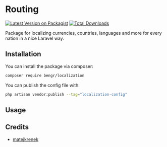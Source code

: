 # Routing

[![Latest Version on Packagist](https://img.shields.io/packagist/v/bengr/localization.svg?style=flat-square)](https://packagist.org/packages/bengr/localization)
[![Total Downloads](https://img.shields.io/packagist/dt/bengr/localization.svg?style=flat-square)](https://packagist.org/packages/bengr/localization)

Package for localizing currencies, countries, languages and more for every nation in a nice Laravel way.

## Installation

You can install the package via composer:

```bash
composer require bengr/localization
```

You can publish the config file with:

```bash
php artisan vendor:publish --tag="localization-config"
```

## Usage

## Credits

- [matejkrenek](https://github.com/matejkrenek)
